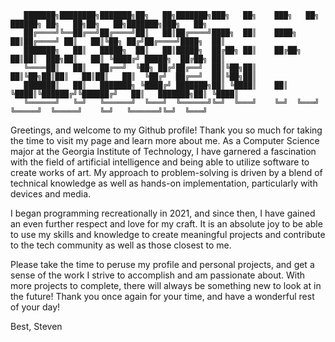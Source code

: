 ```
   ███████╗████████╗███████╗██╗   ██╗███████╗███╗   ██╗    ███╗   ██╗ ██████╗ ██╗   ██╗██╗   ██╗███████╗███╗   ██╗
   ██╔════╝╚══██╔══╝██╔════╝██║   ██║██╔════╝████╗  ██║    ████╗  ██║██╔════╝ ██║   ██║╚██╗ ██╔╝██╔════╝████╗  ██║
   ███████╗   ██║   █████╗  ██║   ██║█████╗  ██╔██╗ ██║    ██╔██╗ ██║██║  ███╗██║   ██║ ╚████╔╝ █████╗  ██╔██╗ ██║
   ╚════██║   ██║   ██╔══╝  ╚██╗ ██╔╝██╔══╝  ██║╚██╗██║    ██║╚██╗██║██║   ██║██║   ██║  ╚██╔╝  ██╔══╝  ██║╚██╗██║
   ███████║   ██║   ███████╗ ╚████╔╝ ███████╗██║ ╚████║    ██║ ╚████║╚██████╔╝╚██████╔╝   ██║   ███████╗██║ ╚████║
   ╚══════╝   ╚═╝   ╚══════╝  ╚═══╝  ╚══════╝╚═╝  ╚═══╝    ╚═╝  ╚═══╝ ╚═════╝  ╚═════╝    ╚═╝   ╚══════╝╚═╝  ╚═══╝
```                                                                                                               

                                                                                                                                                          
                                                                                                                        
Greetings, and welcome to my Github profile! Thank you so much for taking the time to visit my page and learn more about me. As a Computer Science major at the Georgia Institute of Technology, I have garnered a fascination with the field of artificial intelligence and being able to utilize software to create works of art. My approach to problem-solving is driven by a blend of technical knowledge as well as hands-on implementation, particularly with devices and media.

I began programming recreationally in 2021, and since then, I have gained an even further respect and love for my craft. It is an absolute joy to be able to use my skills and knowledge to create meaningful projects and contribute to the tech community as well as those closest to me.

Please take the time to peruse my profile and personal projects, and get a sense of the work I strive to accomplish and am passionate about. With more projects to complete, there will always be something new to look at in the future! Thank you once again for your time, and have a wonderful rest of your day!


Best,
Steven
